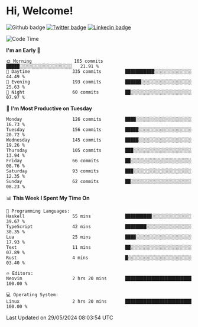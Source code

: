   # Hi, Welcome!
  ![Github badge](https://img.shields.io/github/followers/kraken-afk.svg?style=social&label=Follow&maxAge=2592000)
  [![Twitter badge](https://img.shields.io/badge/-Twitter-00acee?style=flat-square&logo=Twitter&logoColor=white)](https://twitter.com/trshppl)
  [![Linkedin badge](https://img.shields.io/badge/LinkedIn-0077B5?style=flat-square&logo=linkedin&logoColor=white)](https://www.linkedin.com/in/noveanrer)
<!--START_SECTION:waka-->
![Code Time](http://img.shields.io/badge/Code%20Time-224%20hrs%209%20mins-blue)

**I'm an Early 🐤** 

```text
🌞 Morning                165 commits         █████░░░░░░░░░░░░░░░░░░░░   21.91 % 
🌆 Daytime                335 commits         ███████████░░░░░░░░░░░░░░   44.49 % 
🌃 Evening                193 commits         ██████░░░░░░░░░░░░░░░░░░░   25.63 % 
🌙 Night                  60 commits          ██░░░░░░░░░░░░░░░░░░░░░░░   07.97 % 
```
📅 **I'm Most Productive on Tuesday** 

```text
Monday                   126 commits         ████░░░░░░░░░░░░░░░░░░░░░   16.73 % 
Tuesday                  156 commits         █████░░░░░░░░░░░░░░░░░░░░   20.72 % 
Wednesday                145 commits         █████░░░░░░░░░░░░░░░░░░░░   19.26 % 
Thursday                 105 commits         ███░░░░░░░░░░░░░░░░░░░░░░   13.94 % 
Friday                   66 commits          ██░░░░░░░░░░░░░░░░░░░░░░░   08.76 % 
Saturday                 93 commits          ███░░░░░░░░░░░░░░░░░░░░░░   12.35 % 
Sunday                   62 commits          ██░░░░░░░░░░░░░░░░░░░░░░░   08.23 % 
```


📊 **This Week I Spent My Time On** 

```text
💬 Programming Languages: 
Haskell                  55 mins             ██████████░░░░░░░░░░░░░░░   39.67 % 
TypeScript               42 mins             ████████░░░░░░░░░░░░░░░░░   30.35 % 
Lua                      25 mins             ████░░░░░░░░░░░░░░░░░░░░░   17.93 % 
Text                     11 mins             ██░░░░░░░░░░░░░░░░░░░░░░░   07.89 % 
Rust                     4 mins              █░░░░░░░░░░░░░░░░░░░░░░░░   03.40 % 

🔥 Editors: 
Neovim                   2 hrs 20 mins       █████████████████████████   100.00 % 

💻 Operating System: 
Linux                    2 hrs 20 mins       █████████████████████████   100.00 % 
```


 Last Updated on 29/05/2024 08:03:54 UTC
<!--END_SECTION:waka-->